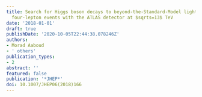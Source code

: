 ```yaml
---
title: Search for Higgs boson decays to beyond-the-Standard-Model light bosons in
  four-lepton events with the ATLAS detector at $sqrts=13$ TeV
date: '2018-01-01'
draft: true
publishDate: '2020-10-05T22:44:38.078246Z'
authors:
- Morad Aaboud
- ' others'
publication_types:
- 2
abstract: ''
featured: false
publication: '*JHEP*'
doi: 10.1007/JHEP06(2018)166
---
```


